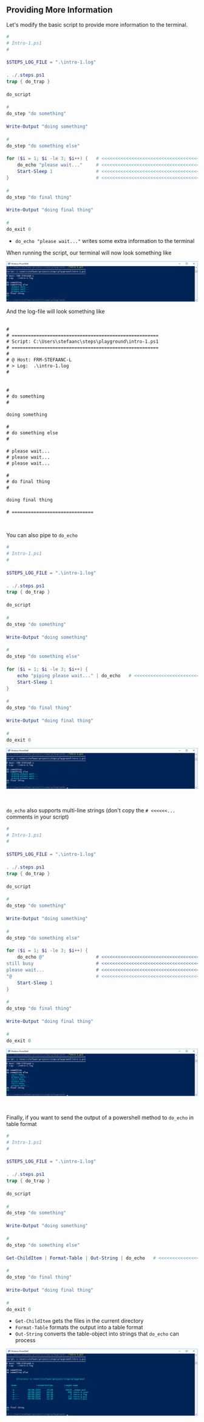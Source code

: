 ## Providing More Information

Let's modify the basic script to provide more information to the terminal.

```powershell
#
# Intro-1.ps1
#

$STEPS_LOG_FILE = ".\intro-1.log"

. ./.steps.ps1
trap { do_trap }

do_script

#
do_step "do something"

Write-Output "doing something"

#
do_step "do something else"

for ($i = 1; $i -le 3; $i++) {   # <<<<<<<<<<<<<<<<<<<<<<<<<<<<<<<<<<<<<<<<<<<<<
    do_echo "please wait..."     # <<<<<<<<<<<<<<<<<<<<<<<<<<<<<<<<<<<<<<<<<<<<<
    Start-Sleep 1                # <<<<<<<<<<<<<<<<<<<<<<<<<<<<<<<<<<<<<<<<<<<<<
}                                # <<<<<<<<<<<<<<<<<<<<<<<<<<<<<<<<<<<<<<<<<<<<<

#
do_step "do final thing"

Write-Output "doing final thing"

#
do_exit 0
```

- `do_echo "please wait..."` writes some extra information to the terminal

When running the script, our terminal will now look something like

![intro-1.information.png](./screenshots/intro-1.information.png)

And the log-file will look something like

```text

#
# ======================================================
# Script: C:\Users\stefaanc\steps\playground\intro-1.ps1
# ======================================================
#
# @ Host: FRM-STEFAANC-L
# > Log:  .\intro-1.log
#


#
# do something
#

doing something

#
# do something else
#

# please wait...
# please wait...
# please wait...

#
# do final thing
#

doing final thing

# ==============================

```

<br/>

You can also pipe to `do_echo`

```powershell
#
# Intro-1.ps1
#

$STEPS_LOG_FILE = ".\intro-1.log"

. ./.steps.ps1
trap { do_trap }

do_script

#
do_step "do something"

Write-Output "doing something"

#
do_step "do something else"

for ($i = 1; $i -le 3; $i++) {
    echo "piping please wait..." | do_echo   # <<<<<<<<<<<<<<<<<<<<<<<<<<<<<<<<<
    Start-Sleep 1
}

#
do_step "do final thing"

Write-Output "doing final thing"

#
do_exit 0
```

![intro-1.information-piped.png](./screenshots/intro-1.information-piped.png)

<br/>

`do_echo` also supports multi-line strings (don't copy the `# <<<<<<...` comments in your script)

```powershell
#
# Intro-1.ps1
#

$STEPS_LOG_FILE = ".\intro-1.log"

. ./.steps.ps1
trap { do_trap }

do_script

#
do_step "do something"

Write-Output "doing something"

#
do_step "do something else"

for ($i = 1; $i -le 3; $i++) {
    do_echo @"                   # <<<<<<<<<<<<<<<<<<<<<<<<<<<<<<<<<<<<<<<<<<<<<
still busy                       # <<<<<<<<<<<<<<<<<<<<<<<<<<<<<<<<<<<<<<<<<<<<<
please wait...                   # <<<<<<<<<<<<<<<<<<<<<<<<<<<<<<<<<<<<<<<<<<<<<
"@                               # <<<<<<<<<<<<<<<<<<<<<<<<<<<<<<<<<<<<<<<<<<<<<
    Start-Sleep 1
}

#
do_step "do final thing"

Write-Output "doing final thing"

#
do_exit 0
```

![intro-1.information-multi-line.png](./screenshots/intro-1.information-multi-line.png)

<br/>

Finally, if you want to send the output of a powershell method to `do_echo` in table format


```powershell
#
# Intro-1.ps1
#

$STEPS_LOG_FILE = ".\intro-1.log"

. ./.steps.ps1
trap { do_trap }

do_script

#
do_step "do something"

Write-Output "doing something"

#
do_step "do something else"

Get-ChildItem | Format-Table | Out-String | do_echo   # <<<<<<<<<<<<<<<<<<<<<<<<

#
do_step "do final thing"

Write-Output "doing final thing"

#
do_exit 0
```

- `Get-ChildItem` gets the files in the current directory
- `Format-Table` formats the output into a table format
- `Out-String` converts the table-object into strings that `do_echo` can process

![intro-1.information-table.png](./screenshots/intro-1.information-table.png)

